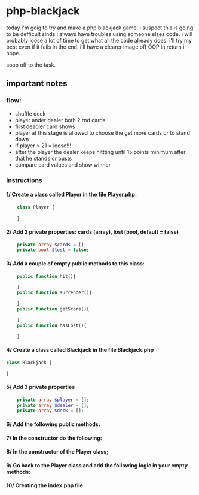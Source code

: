 # php-blackjack
today i'm goig to try and make a php blackjack game. I suspect this is going to be defficult sinds i always have troubles using someone elses code. i will probably loose a lot of time to get what all the code already does. i'll try my best even if it fails in the end. i'll have a clearer image off OOP in return i hope...

sooo off to the task.
## important notes 
### flow:
* shuffle deck
* player ander dealer both 2 rnd cards
* first deadler card shows
* player at this stage is allowed to choose the get more cards or to stand down
* if player > 21 = loose!!!
* after the player the dealer keeps hittting until 15 points minimum after that he stands or busts
* compare card values and show winner

### instructions
#### 1/ Create a class called Player in the file Player.php.
```php
    class Player {
    
    }
```
#### 2/ Add 2 private properties: cards (array), lost (bool, default = false)
```php
    private array $cards = [];
    private bool $lost = false;
```

#### 3/ Add a couple of empty public methods to this class:
```php
    public function hit(){

    }
    public function surrender(){

    }
    public function getScore(){

    }
    public function hasLost(){

    }
```
#### 4/ Create a class called Blackjack in the file Blackjack.php
```php
class Blackjack {

}
```
#### 5/ Add 3 private properties
```php
    private array $player = [];
    private array $dealer = [];
    private array $deck = [];
```
#### 6/ Add the following public methods:
#### 7/ In the constructor do the following:
#### 8/ In the constructor of the Player class;
#### 9/ Go back to the Player class and add the following logic in your empty methods:
#### 10/ Creating the index.php file